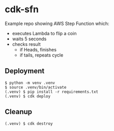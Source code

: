# cdk-sfn

Example repo showing AWS Step Function which:

- executes Lambda to flip a coin
- waits 5 seconds
- checks result
    - if Heads, finishes
    - if tails, repeats cycle
  

## Deployment

```
$ python -m venv .venv
$ source .venv/bin/activate
(.venv) $ pip install -r requirements.txt
(.venv) $ cdk deploy
```

## Cleanup

```
(.venv) $ cdk destroy
```
